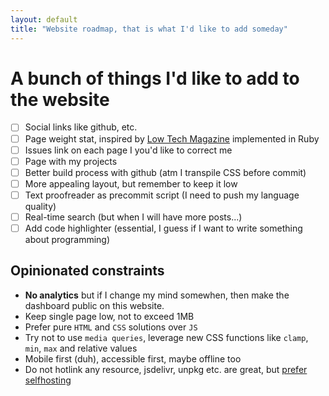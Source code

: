 ```yaml
---
layout: default
title: "Website roadmap, that is what I'd like to add someday"
---
```

# A bunch of things I'd like to add to the website

- [ ] Social links like github, etc.
- [ ] Page weight stat, inspired by [Low Tech Magazine](https://solar.lowtechmagazine.com) implemented in Ruby
- [ ] Issues link on each page I you'd like to correct me
- [ ] Page with my projects
- [ ] Better build process with github (atm I transpile CSS before commit)
- [ ] More appealing layout, but remember to keep it low
- [ ] Text proofreader as precommit script (I need to push my language quality)
- [ ] Real-time search (but when I will have more posts...)
- [ ] Add code highlighter (essential, I guess if I want to write something about programming)

## Opinionated constraints

- **No analytics** but if I change my mind somewhen, then make the dashboard public on this website.
- Keep single page low, not to exceed 1MB
- Prefer pure `HTML` and `CSS` solutions over `JS`
- Try not to use `media queries`, leverage new CSS functions like `clamp`, `min`, `max` and relative values
- Mobile first (duh), accessible first, maybe offline too
- Do not hotlink any resource, jsdelivr, unpkg etc. are great, but [prefer selfhosting](https://jeffhuang.com/designed_to_last/)
